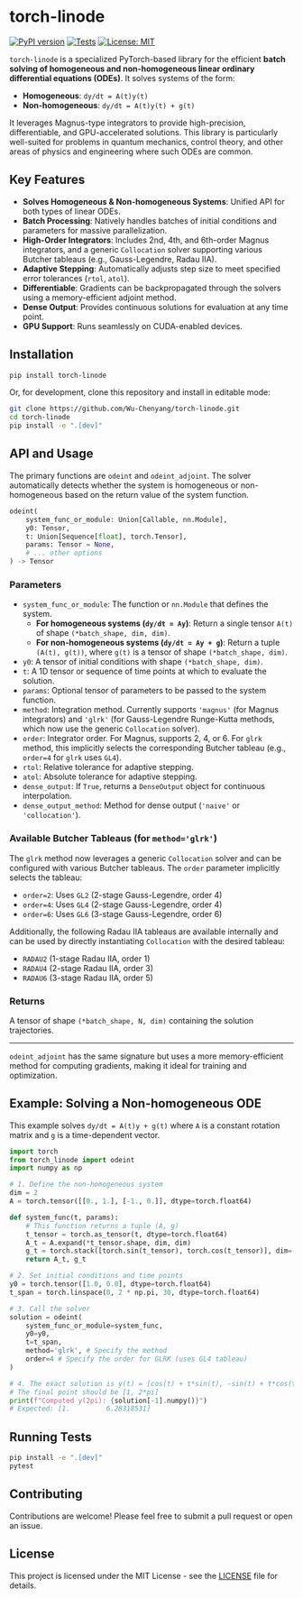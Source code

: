 # torch-linode

[![PyPI version](https://badge.fury.io/py/torch-linode.svg)](https://badge.fury.io/py/torch-linode)
[![Tests](https://github.com/Wu-Chenyang/torch-linode/actions/workflows/ci.yml/badge.svg)](https://github.com/Wu-Chenyang/torch-linode/actions/workflows/ci.yml)
[![License: MIT](https://img.shields.io/badge/License-MIT-yellow.svg)](https://opensource.org/licenses/MIT)

`torch-linode` is a specialized PyTorch-based library for the efficient **batch solving of homogeneous and non-homogeneous linear ordinary differential equations (ODEs)**. It solves systems of the form:
- **Homogeneous**: `dy/dt = A(t)y(t)`
- **Non-homogeneous**: `dy/dt = A(t)y(t) + g(t)`

It leverages Magnus-type integrators to provide high-precision, differentiable, and GPU-accelerated solutions. This library is particularly well-suited for problems in quantum mechanics, control theory, and other areas of physics and engineering where such ODEs are common.

## Key Features

- **Solves Homogeneous & Non-homogeneous Systems**: Unified API for both types of linear ODEs.
- **Batch Processing**: Natively handles batches of initial conditions and parameters for massive parallelization.
- **High-Order Integrators**: Includes 2nd, 4th, and 6th-order Magnus integrators, and a generic `Collocation` solver supporting various Butcher tableaus (e.g., Gauss-Legendre, Radau IIA).
- **Adaptive Stepping**: Automatically adjusts step size to meet specified error tolerances (`rtol`, `atol`).
- **Differentiable**: Gradients can be backpropagated through the solvers using a memory-efficient adjoint method.
- **Dense Output**: Provides continuous solutions for evaluation at any time point.
- **GPU Support**: Runs seamlessly on CUDA-enabled devices.

## Installation

```bash
pip install torch-linode
```

Or, for development, clone this repository and install in editable mode:

```bash
git clone https://github.com/Wu-Chenyang/torch-linode.git
cd torch-linode
pip install -e ".[dev]"
```

## API and Usage

The primary functions are `odeint` and `odeint_adjoint`. The solver automatically detects whether the system is homogeneous or non-homogeneous based on the return value of the system function.

```python
odeint(
    system_func_or_module: Union[Callable, nn.Module], 
    y0: Tensor, 
    t: Union[Sequence[float], torch.Tensor],
    params: Tensor = None,
    # ... other options
) -> Tensor
```

### Parameters

- `system_func_or_module`: The function or `nn.Module` that defines the system.
  - **For homogeneous systems (`dy/dt = Ay`)**: Return a single tensor `A(t)` of shape `(*batch_shape, dim, dim)`.
  - **For non-homogeneous systems (`dy/dt = Ay + g`)**: Return a tuple `(A(t), g(t))`, where `g(t)` is a tensor of shape `(*batch_shape, dim)`.
- `y0`: A tensor of initial conditions with shape `(*batch_shape, dim)`.
- `t`: A 1D tensor or sequence of time points at which to evaluate the solution.
- `params`: Optional tensor of parameters to be passed to the system function.
- `method`: Integration method. Currently supports `'magnus'` (for Magnus integrators) and `'glrk'` (for Gauss-Legendre Runge-Kutta methods, which now use the generic `Collocation` solver).
- `order`: Integrator order. For Magnus, supports 2, 4, or 6. For `glrk` method, this implicitly selects the corresponding Butcher tableau (e.g., `order=4` for `glrk` uses `GL4`).
- `rtol`: Relative tolerance for adaptive stepping.
- `atol`: Absolute tolerance for adaptive stepping.
- `dense_output`: If `True`, returns a `DenseOutput` object for continuous interpolation.
- `dense_output_method`: Method for dense output (`'naive'` or `'collocation'`).

### Available Butcher Tableaus (for `method='glrk'`)

The `glrk` method now leverages a generic `Collocation` solver and can be configured with various Butcher tableaus. The `order` parameter implicitly selects the tableau:
- `order=2`: Uses `GL2` (2-stage Gauss-Legendre, order 4)
- `order=4`: Uses `GL4` (2-stage Gauss-Legendre, order 4)
- `order=6`: Uses `GL6` (3-stage Gauss-Legendre, order 6)

Additionally, the following Radau IIA tableaus are available internally and can be used by directly instantiating `Collocation` with the desired tableau:
- `RADAU2` (1-stage Radau IIA, order 1)
- `RADAU4` (2-stage Radau IIA, order 3)
- `RADAU6` (3-stage Radau IIA, order 5)

### Returns

A tensor of shape `(*batch_shape, N, dim)` containing the solution trajectories.

---

`odeint_adjoint` has the same signature but uses a more memory-efficient method for computing gradients, making it ideal for training and optimization.

## Example: Solving a Non-homogeneous ODE

This example solves `dy/dt = A(t)y + g(t)` where `A` is a constant rotation matrix and `g` is a time-dependent vector.

```python
import torch
from torch_linode import odeint
import numpy as np

# 1. Define the non-homogeneous system
dim = 2
A = torch.tensor([[0., 1.], [-1., 0.]], dtype=torch.float64)

def system_func(t, params):
    # This function returns a tuple (A, g)
    t_tensor = torch.as_tensor(t, dtype=torch.float64)
    A_t = A.expand(*t_tensor.shape, dim, dim)
    g_t = torch.stack([torch.sin(t_tensor), torch.cos(t_tensor)], dim=-1)
    return A_t, g_t

# 2. Set initial conditions and time points
y0 = torch.tensor([1.0, 0.0], dtype=torch.float64)
t_span = torch.linspace(0, 2 * np.pi, 30, dtype=torch.float64)

# 3. Call the solver
solution = odeint(
    system_func_or_module=system_func,
    y0=y0,
    t=t_span,
    method='glrk', # Specify the method
    order=4 # Specify the order for GLRK (uses GL4 tableau)
)

# 4. The exact solution is y(t) = [cos(t) + t*sin(t), -sin(t) + t*cos(t)]
# The final point should be [1, 2*pi]
print(f"Computed y(2pi): {solution[-1].numpy()}")
# Expected: [1.         6.28318531]
```

## Running Tests

```bash
pip install -e ".[dev]"
pytest
```

## Contributing

Contributions are welcome! Please feel free to submit a pull request or open an issue.

## License

This project is licensed under the MIT License - see the [LICENSE](LICENSE) file for details.
